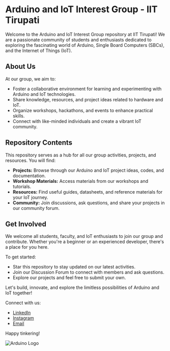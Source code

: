 # Arduino and IoT Interest Group - IIT Tirupati

Welcome to the Arduino and IoT Interest Group repository at IIT Tirupati! We are a passionate community of students and enthusiasts dedicated to exploring the fascinating world of Arduino, Single Board Computers (SBCs), and the Internet of Things (IoT). 

## About Us

At our group, we aim to:

- Foster a collaborative environment for learning and experimenting with Arduino and IoT technologies.
- Share knowledge, resources, and project ideas related to hardware and IoT.
- Organize workshops, hackathons, and events to enhance practical skills.
- Connect with like-minded individuals and create a vibrant IoT community.

## Repository Contents

This repository serves as a hub for all our group activities, projects, and resources. You will find:

- **Projects:** Browse through our Arduino and IoT project ideas, codes, and documentation.
- **Workshop Materials:** Access materials from our workshops and tutorials.
- **Resources:** Find useful guides, datasheets, and reference materials for your IoT journey.
- **Community:** Join discussions, ask questions, and share your projects in our community forum.

## Get Involved

We welcome all students, faculty, and IoT enthusiasts to join our group and contribute. Whether you're a beginner or an experienced developer, there's a place for you here. 

To get started:
- Star this repository to stay updated on our latest activities.
- Join our Discussion Forum to connect with members and ask questions.
- Explore our projects and feel free to submit your own.

Let's build, innovate, and explore the limitless possibilities of Arduino and IoT together!

Connect with us:
- [LinkedIn](https://www.linkedin.com/company/74914297)
- [Instagram](https://www.instagram.com/techmaniacs_iitt/)
- [Email](techmaniacs@iittp.ac.in)

Happy tinkering!

![Arduino Logo](arduino_logo.png)
